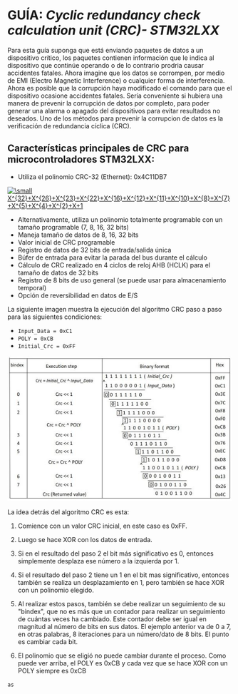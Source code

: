 # **GUÍA:** *Cyclic redundancy check calculation unit (CRC)- STM32LXX*
Para esta guía suponga que está enviando paquetes de datos a un dispositivo crítico, los paquetes contienen información que le indica al dispositivo que continúe operando o de lo contrario prodria causar accidentes fatales. Ahora imagine que los datos se corrompen, por medio de EMI (Electro Magnetic Interference) o cualquier forma de interferencia. Ahora es posible que la corrupción haya modificado el comando para que el dispositivo ocasione accidentes fatales. Sería conveniente si hubiera una manera de prevenir la corrupción de datos por completo, para poder generar una alarma o apagado del dispositivos para evitar resultados no deseados. Uno de los métodos para prevenir la corrupcion de datos es la verificación de redundancia cíclica (CRC).

## Características principales de CRC para microcontroladores STM32LXX:

- Utiliza el polinomio CRC-32 (Ethernet): 0x4C11DB7

<a href="https://www.codecogs.com/eqnedit.php?latex=\small&space;X^{32}&plus;X^{26}&plus;X^{23}&plus;X^{22}&plus;X^{16}&plus;X^{12}&plus;X^{11}&plus;X^{10}&plus;X^{8}&plus;X^{7}&plus;X^{5}&plus;X^{4}&plus;X^{2}&plus;X&plus;1" target="_blank"><img src="https://latex.codecogs.com/gif.latex?\small&space;X^{32}&plus;X^{26}&plus;X^{23}&plus;X^{22}&plus;X^{16}&plus;X^{12}&plus;X^{11}&plus;X^{10}&plus;X^{8}&plus;X^{7}&plus;X^{5}&plus;X^{4}&plus;X^{2}&plus;X&plus;1" title="\small X^{32}+X^{26}+X^{23}+X^{22}+X^{16}+X^{12}+X^{11}+X^{10}+X^{8}+X^{7}+X^{5}+X^{4}+X^{2}+X+1" /></a>

- Alternativamente, utiliza un polinomio totalmente programable con un tamaño programable (7, 8, 16, 32 bits)
- Maneja tamaño de datos de 8, 16, 32 bits
- Valor inicial de CRC programable
- Registro de datos de 32 bits de entrada/salida única
- Búfer de entrada para evitar la parada del bus durante el cálculo
- Cálculo de CRC realizado en 4 ciclos de reloj AHB (HCLK) para el tamaño de datos de 32 bits
- Registro de 8 bits de uso general (se puede usar para almacenamiento temporal)
- Opción de reversibilidad en datos de E/S

La siguiente imagen muestra la ejecución del algoritmo CRC paso a paso para las siguientes condiciones:

- `Input_Data = 0xC1`
- `POLY = 0xCB`
- `Initial_Crc = 0xFF`

![alt text](https://github.com/EyberRosero/Diseno-Digital-CRC-/blob/master/Step-by-step%20CRC%20computing%20example.JPG)

La idea detrás del algoritmo CRC es esta: 

1. Comience con un valor CRC inicial, en este caso es 0xFF.

2. Luego se hace XOR con los datos de entrada.

3. Si en el resultado del paso 2 el bit más significativo es 0, entonces simplemente desplaza ese número a la izquierda por 1.

4. Si el resultado del paso 2 tiene un 1 en el bit mas significativo, entonces también se realiza un desplazamiento en 1, pero también se hace XOR con un polinomio elegido.

5. Al realizar estos pasos, también se debe realizar un seguimiento de su "bindex", que no es más que un contador para realizar un seguimiento de cuántas veces ha cambiado. Este contador debe ser igual en magnitud al número de bits en sus datos. El ejemplo anterior va de 0 a 7, en otras palabras, 8 iteraciones para un número/dato de 8 bits. El punto es cambiar cada bit.

6. El polinomio que se eligió no puede cambiar durante el proceso. Como puede ver arriba, el POLY es 0xCB y cada vez que se hace XOR con un POLY siempre es 0xCB
```
as
```
